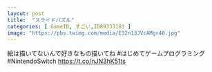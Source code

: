 ```yaml
---
layout: post
title:  "スライドパズル"
categories: [ GameID, すごい,ID89333183 ]
image: "https://pbs.twimg.com/media/E32n13JVcAMgr40.jpg"
---
```

絵は描いてないんで好きなもの描いてね #はじめてゲームプログラミング #NintendoSwitch https://t.co/nJN3hK51ts
